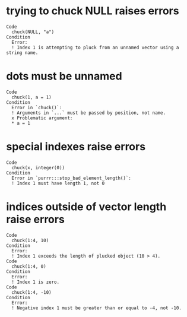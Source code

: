 # trying to chuck NULL raises errors

    Code
      chuck(NULL, "a")
    Condition
      Error:
      ! Index 1 is attempting to pluck from an unnamed vector using a string name.

# dots must be unnamed

    Code
      chuck(1, a = 1)
    Condition
      Error in `chuck()`:
      ! Arguments in `...` must be passed by position, not name.
      x Problematic argument:
      * a = 1

# special indexes raise errors

    Code
      chuck(x, integer(0))
    Condition
      Error in `purrr:::stop_bad_element_length()`:
      ! Index 1 must have length 1, not 0

# indices outside of vector length raise errors

    Code
      chuck(1:4, 10)
    Condition
      Error:
      ! Index 1 exceeds the length of plucked object (10 > 4).
    Code
      chuck(1:4, 0)
    Condition
      Error:
      ! Index 1 is zero.
    Code
      chuck(1:4, -10)
    Condition
      Error:
      ! Negative index 1 must be greater than or equal to -4, not -10.

